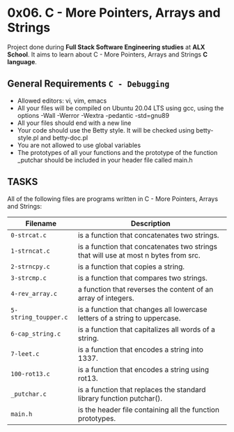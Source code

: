# 0x06. C - More Pointers, Arrays and Strings

Project done during **Full Stack Software Engineering studies** at **ALX School**. It aims to learn about C - More Pointers, Arrays and Strings **C language**.

##  General Requirements `C - Debugging`
* Allowed editors: vi, vim, emacs
* All your files will be compiled on Ubuntu 20.04 LTS using gcc, using the options -Wall -Werror -Wextra -pedantic -std=gnu89
* All your files should end with a new line
* Your code should use the Betty style. It will be checked using betty-style.pl and betty-doc.pl
* You are not allowed to use global variables
* The prototypes of all your functions and the prototype of the function _putchar should be included in your header file called main.h

## TASKS
All of the following files are programs written in C - More Pointers, Arrays and Strings:

| Filename | Description |
| -------- | ----------- |
| `0-strcat.c` | is a function that concatenates two strings.|
| `1-strncat.c` |  is a function that concatenates two strings that will use at most n bytes from src.|
| `2-strncpy.c` | is a function that copies a string. |
| `3-strcmp.c` | is a function that compares two strings. |
| `4-rev_array.c` | a function that reverses the content of an array of integers. |
| `5-string_toupper.c` | is a function that changes all lowercase letters of a string to uppercase. |
| `6-cap_string.c` | is a function that capitalizes all words of a string. |
| `7-leet.c` | is a function that encodes a string into 1337. |
| `100-rot13.c` |is a function that encodes a string using rot13. |
| `_putchar.c` | is a function that replaces the standard library function putchar(). |
| `main.h` | is the header file containing all the function prototypes. |

